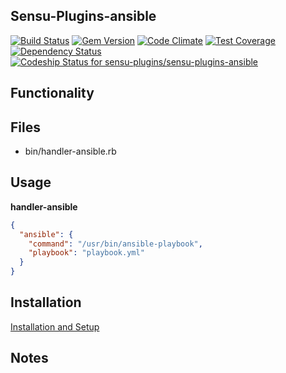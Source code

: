 ## Sensu-Plugins-ansible

[ ![Build Status](https://travis-ci.org/sensu-plugins/sensu-plugins-ansible.svg?branch=master)](https://travis-ci.org/sensu-plugins/sensu-plugins-ansible)
[![Gem Version](https://badge.fury.io/rb/sensu-plugins-ansible.svg)](http://badge.fury.io/rb/sensu-plugins-ansible)
[![Code Climate](https://codeclimate.com/github/sensu-plugins/sensu-plugins-ansible/badges/gpa.svg)](https://codeclimate.com/github/sensu-plugins/sensu-plugins-ansible)
[![Test Coverage](https://codeclimate.com/github/sensu-plugins/sensu-plugins-ansible/badges/coverage.svg)](https://codeclimate.com/github/sensu-plugins/sensu-plugins-ansible)
[![Dependency Status](https://gemnasium.com/sensu-plugins/sensu-plugins-ansible.svg)](https://gemnasium.com/sensu-plugins/sensu-plugins-ansible)
[![Codeship Status for sensu-plugins/sensu-plugins-ansible](https://codeship.com/projects/3192fe00-d4b5-0132-4979-16774c8da8c5/status?branch=master)](https://codeship.com/projects/77869)

## Functionality

## Files
 * bin/handler-ansible.rb

## Usage

**handler-ansible**
```json
{
  "ansible": {
    "command": "/usr/bin/ansible-playbook",
    "playbook": "playbook.yml"
  }
}
```
## Installation

[Installation and Setup](http://sensu-plugins.io/docs/installation_instructions.html)

## Notes
